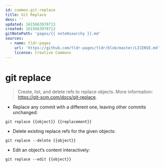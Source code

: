 ```yaml
---
id: common.git-replace
title: Git Replace
desc: ''
updated: 1615663978713
created: 1615663978713
gitNotePath: 'pages/{{ noteHiearchy }}.md'
sources:
  - name: tldr-pages
    url: 'https://github.com/tldr-pages/tldr/blob/master/LICENSE.md'
    license: Creative Commons
---
```

# git replace

> Create, list, and delete refs to replace objects.
> More information: <https://git-scm.com/docs/git-replace>.

- Replace any commit with a different one, leaving other commits unchanged:

`git replace {{object}} {{replacement}}`

- Delete existing replace refs for the given objects:

`git replace --delete {{object}}`

- Edit an object’s content interactively:

`git replace --edit {{object}}`

